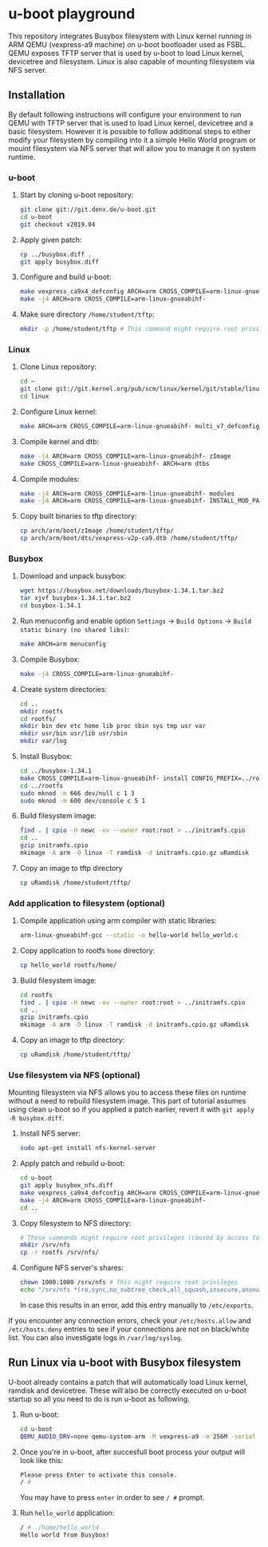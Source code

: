 # u-boot playground

This repository integrates Busybox filesystem with Linux kernel running in ARM QEMU (vexpress-a9 machine) on u-boot bootloader used as FSBL.
QEMU exposes TFTP server that is used by u-boot to load Linux kernel, devicetree and filesystem. Linux is also capable of mounting filesystem via NFS server.


## Installation

By default following instructions will configure your environment to run QEMU with TFTP server that is used to load Linux kernel, devicetree and a basic filesystem. However it is possible to follow additional steps to either modify your filesystem by compiling into it a simple Hello World program or mouint filesystem via NFS server that will allow you to manage it on system runtime.

### u-boot

1. Start by cloning u-boot repository:
    ```bash
    git clone git://git.denx.de/u-boot.git
    cd u-boot
    git checkout v2019.04
    ```

2. Apply given patch:
    ```bash
    cp ../busybox.diff .
    git apply busybox.diff
    ```

3. Configure and build u-boot:
    ```bash
    make vexpress_ca9x4_defconfig ARCH=arm CROSS_COMPILE=arm-linux-gnueabihf-
    make -j4 ARCH=arm CROSS_COMPILE=arm-linux-gnueabihf-
    ```

4. Make sure directory `/home/student/tftp`:
    ```bash
    mkdir -p /home/student/tftp # This command might require root privileges so run with 'sudo'
    ```

### Linux

1. Clone Linux repository:
    ```bash
    cd ~
    git clone git://git.kernel.org/pub/scm/linux/kernel/git/stable/linux-stable.git linux
    cd linux
    ```

2. Configure Linux kernel:
    ```bash
    make ARCH=arm CROSS_COMPILE=arm-linux-gnueabihf- multi_v7_defconfig
    ```

3. Compile kernel and dtb:
    ```bash
    make -j4 ARCH=arm CROSS_COMPILE=arm-linux-gnueabihf- zImage
    make CROSS_COMPILE=arm-linux-gnueabihf- ARCH=arm dtbs
    ```

4. Compile modules:
    ```bash
    make -j4 ARCH=arm CROSS_COMPILE=arm-linux-gnueabihf- modules
    make -j4 ARCH=arm CROSS_COMPILE=arm-linux-gnueabihf- INSTALL_MOD_PATH=$HOME/rootfs modules_install
    ```

5. Copy built binaries to tftp directory:
    ```bash
    cp arch/arm/boot/zImage /home/student/tftp/
    cp arch/arm/boot/dts/vexpress-v2p-ca9.dtb /home/student/tftp/
    ```

### Busybox

1. Download and unpack busybox:
    ```bash
    wget https://busybox.net/downloads/busybox-1.34.1.tar.bz2
    tar xjvf busybox-1.34.1.tar.bz2
    cd busybox-1.34.1
    ```

2. Run menuconfig and enable option `Settings` -> `Build Options` -> `Build static binary (no shared libs)`:
    ```bash
    make ARCH=arm menuconfig
    ```

3. Compile Busybox:
    ```bash
    make -j4 CROSS_COMPILE=arm-linux-gnueabihf-
    ```

4. Create system directories:
    ```bash
    cd ..
    mkdir rootfs
    cd rootfs/
    mkdir bin dev etc home lib proc sbin sys tmp usr var
    mkdir usr/bin usr/lib usr/sbin
    mkdir var/log
    ```

5. Install Busybox:
    ```bash
    cd ../busybox-1.34.1
    make CROSS_COMPILE=arm-linux-gnueabihf- install CONFIG_PREFIX=../rootfs/
    cd ../rootfs
    sudo mknod -m 666 dev/null c 1 3
    sudo mknod -m 600 dev/console c 5 1
    ```

6. Build filesystem image:
    ```bash
    find . | cpio -H newc -ov --owner root:root > ../initramfs.cpio
    cd ..
    gzip initramfs.cpio
    mkimage -A arm -O linux -T ramdisk -d initramfs.cpio.gz uRamdisk
    ```

7. Copy an image to tftp directory
    ```bash
    cp uRamdisk /home/student/tftp/
    ```

### Add application to filesystem (optional)

1. Compile application using arm compiler with static libraries:
    ```bash
    arm-linux-gnueabihf-gcc --static -o hello-world hello_world.c
    ```

2. Copy application to rootfs `home` directory:
    ```bash
    cp hello_world rootfs/home/
    ```

3. Build filesystem image:
    ```bash
    cd rootfs
    find . | cpio -H newc -ov --owner root:root > ../initramfs.cpio
    cd ..
    gzip initramfs.cpio
    mkimage -A arm -O linux -T ramdisk -d initramfs.cpio.gz uRamdisk
    ```

4. Copy an image to tftp directory:
    ```bash
    cp uRamdisk /home/student/tftp/
    ```

### Use filesystem via NFS (optional)

Mounting filesystem via NFS allows you to access these files on runtime without a need to rebuild filesystem image. This part of tutorial assumes using clean u-boot so if you applied a patch earlier, revert it with `git apply -R busybox.diff`.

1. Install NFS server:
    ```bash
    sudo apt-get install nfs-kernel-server
    ```

2. Apply patch and rebuild u-boot:
    ```bash
    cd u-boot
    git apply busybox_nfs.diff
    make vexpress_ca9x4_defconfig ARCH=arm CROSS_COMPILE=arm-linux-gnueabihf-
    make -j4 ARCH=arm CROSS_COMPILE=arm-linux-gnueabihf-
    cd ..
    ```

3. Copy filesystem to NFS directory:
    ```bash
    # These commands might require root privileges (caused by access to /srv directory)
    mkdir /srv/nfs
    cp -r rootfs /srv/nfs/
    ```

4. Configure NFS server's shares:
    ```bash
    chown 1000:1000 /srv/nfs # This might require root privileges
    echo "/srv/nfs *(ro,sync,no_subtree_check,all_squash,insecure,anonuid=1000,anongid=1000)" >> /etc/exports
    ```
    In case this results in an error, add this entry manually to `/etc/exports`.

If you encounter any connection errors, check your `/etc/hosts.allow` and `/etc/hosts.deny` entries to see if your connections are not on black/white list. You can also investigate logs in `/var/log/syslog`.


## Run Linux via u-boot with Busybox filesystem

U-boot already contains a patch that will automatically load Linux kernel, ramdisk and devicetree. These will also be correctly executed on u-boot startup so all you need to do is run u-boot as following.

1. Run u-boot:
    ```bash
    cd u-boot
    QEMU_AUDIO_DRV=none qemu-system-arm -M vexpress-a9 -m 256M -serial stdio -monitor none -nographic -kernel u-boot -net nic -net user,tftp=/home/student/tftp
    ```

2. Once you're in u-boot, after succesfull boot process your output will look like this:
    ```bash
    Please press Enter to activate this console.
    / #
    ```
    You may have to press `enter` in order to see `/ #` prompt.

3. Run `hello_world` application:
    ```bash
    / # ./home/hello_world
    Hello world from Busybox!
    ```
